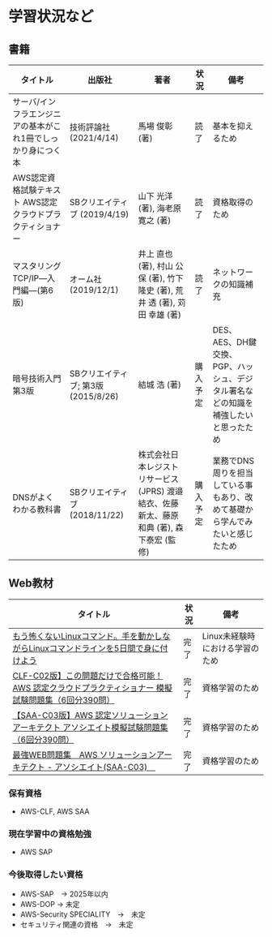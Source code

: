 # 学習状況など

## 書籍

| タイトル | 出版社 | 著者 | 状況 | 備考 |
| ---- | ---- | ---- | ---- | ---- |
| サーバ/インフラエンジニアの基本がこれ1冊でしっかり身につく本 | 技術評論社 (2021/4/14) | 馬場 俊彰 (著) | 読了 | 基本を抑えるため |
| AWS認定資格試験テキスト AWS認定 クラウドプラクティショナー | SBクリエイティブ (2019/4/19) | 山下 光洋 (著), 海老原 寛之 (著) |読了 | 資格取得のため |
| マスタリングTCP/IP―入門編―(第6版) | オーム社 (2019/12/1) | 井上 直也 (著), 村山 公保 (著), 竹下 隆史 (著), 荒井 透 (著), 苅田 幸雄 (著) |読了| ネットワークの知識補充 |
| 暗号技術入門 第3版 | SBクリエイティブ; 第3版 (2015/8/26) | 結城 浩 (著) | 購入予定 | DES、AES、DH鍵交換、PGP、ハッシュ、デジタル署名などの知識を補強したいと思ったため  |
| DNSがよくわかる教科書 | SBクリエイティブ (2018/11/22) | 株式会社日本レジストリサービス(JPRS) 渡邉結衣、佐藤新太、藤原和典 (著), 森下泰宏 (監修) | 購入予定 | 業務でDNS周りを担当している事もあり、改めて基礎から学んでみたいと感じたため|

## Web教材

| タイトル | 状況 | 備考 |
| ---- | ---- | ---- |
| [もう怖くないLinuxコマンド。手を動かしながらLinuxコマンドラインを5日間で身に付けよう](https://www.udemy.com/course/unscared_linux/?couponCode=KEEPLEARNING) | 完了 | Linux未経験時における学習のため | 
| [CLF-C02版】この問題だけで合格可能！AWS 認定クラウドプラクティショナー 模擬試験問題集（6回分390問）](https://www.udemy.com/course/aws-4260/?couponCode=KEEPLEARNING) | 完了 | 資格学習のため | 
| [【SAA-C03版】AWS 認定ソリューションアーキテクト アソシエイト模擬試験問題集（6回分390問）](https://www.udemy.com/course/aws-knan/?couponCode=KEEPLEARNING) | 完了 | 資格学習のため | 
| [最強WEB問題集　AWS ソリューションアーキテクト - アソシエイト(SAA-C03)　](https://mondai.ping-t.com/question_subjects/72) | 完了 | 資格学習のため | 


### 保有資格
- AWS-CLF, AWS SAA

### 現在学習中の資格勉強
- AWS SAP

### 今後取得したい資格
- AWS-SAP　→ 2025年以内
- AWS-DOP → 未定
- AWS-Security SPECIALITY　→　未定
- セキュリティ関連の資格　→　未定
